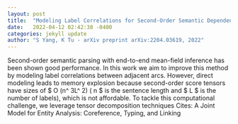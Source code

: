 ```yaml
---
layout: post
title:  "Modeling Label Correlations for Second-Order Semantic Dependency Parsing with Mean-Field Inference"
date:   2022-04-12 02:42:38 -0400
categories: jekyll update
author: "S Yang, K Tu - arXiv preprint arXiv:2204.03619, 2022"
---
```

Second-order semantic parsing with end-to-end mean-field inference has been shown good performance. In this work we aim to improve this method by modeling label correlations between adjacent arcs. However, direct modeling leads to memory explosion because second-order score tensors have sizes of $ O (n^ 3L^ 2) $($ n $ is the sentence length and $ L $ is the number of labels), which is not affordable. To tackle this computational challenge, we leverage tensor decomposition techniques Cites: A Joint Model for Entity Analysis: Coreference, Typing, and Linking
